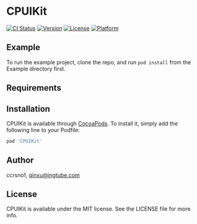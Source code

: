 # CPUIKit

[![CI Status](https://img.shields.io/travis/ccrsno1/CPUIKit.svg?style=flat)](https://travis-ci.org/ccrsno1/CPUIKit)
[![Version](https://img.shields.io/cocoapods/v/CPUIKit.svg?style=flat)](https://cocoapods.org/pods/CPUIKit)
[![License](https://img.shields.io/cocoapods/l/CPUIKit.svg?style=flat)](https://cocoapods.org/pods/CPUIKit)
[![Platform](https://img.shields.io/cocoapods/p/CPUIKit.svg?style=flat)](https://cocoapods.org/pods/CPUIKit)

## Example

To run the example project, clone the repo, and run `pod install` from the Example directory first.

## Requirements

## Installation

CPUIKit is available through [CocoaPods](https://cocoapods.org). To install
it, simply add the following line to your Podfile:

```ruby
pod 'CPUIKit'
```

## Author

ccrsno1, qinxu@ingtube.com

## License

CPUIKit is available under the MIT license. See the LICENSE file for more info.
